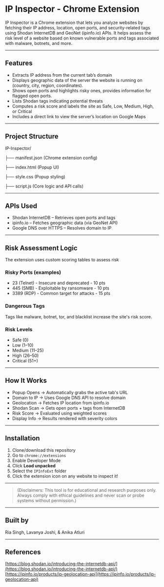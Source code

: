 # IP Inspector - Chrome Extension

IP Inspector is a Chrome extension that lets you analyze websites by fetching their IP address, location, open ports, and security-related tags using Shodan InternetDB and GeoNet (ipinfo.io) APIs. It helps assess the risk level of a website based on known vulnerable ports and tags associated with malware, botnets, and more.

---

## Features

* Extracts IP address from the current tab’s domain  
* Displays geographic data of the server the website is running on (country, city, region, coordinates).  
* Shows open ports and highlights risky ones, provides information for flagged open ports.  
* Lists Shodan tags indicating potential threats  
* Computes a risk score and labels the site as Safe, Low, Medium, High, or Critical  
* Includes a direct link to view the server’s location on Google Maps  

---

## Project Structure

IP-Inspector/

├── manifest.json (Chrome extension config)

├── index.html (Popup UI)

├── style.css (Popup styling)

├── script.js (Core logic and API calls)

---

## APIs Used

* Shodan InternetDB – Retrieves open ports and tags  
* ipinfo.io – Fetches geographic data (via GeoNet API)  
* Google DNS over HTTPS – Resolves domain to IP  

---

## Risk Assessment Logic

The extension uses custom scoring tables to assess risk

### Risky Ports (examples)

* 23 (Telnet) - Insecure and deprecated - 10 pts  
* 445 (SMB) - Exploitable by ransomware - 10 pts  
* 3389 (RDP) - Common target for attacks - 15 pts  

### Dangerous Tags

Tags like malware, botnet, tor, and blacklist increase the site's risk score.

### Risk Levels

* Safe (0)  
* Low (1–10)  
* Medium (11–25)  
* High (26–50)  
* Critical (51+)  

---

## How It Works

* Popup Opens → Automatically grabs the active tab's URL  
* Domain to IP → Uses Google DNS API to resolve domain  
* Geolocation → Fetches IP location from ipinfo.io  
* Shodan Scan → Gets open ports + tags from InternetDB  
* Risk Score → Evaluated using weighted scores  
* Display Info → Results rendered with severity colors  

---

## Installation

1. Clone/download this repository  
2. Go to `chrome://extensions`  
3. Enable Developer Mode  
4. Click **Load unpacked**  
5. Select the `IPInfoExt` folder  
6. Click the extension icon on any website to inspect it!

---

> (Disclaimers: This tool is for educational and research purposes only. Always comply with ethical guidelines and never scan or probe systems without permission.)

---

## Built by

Ria Singh, Lavanya Joshi, & Anika Atluri

---

## References

[https://blog.shodan.io/introducing-the-internetdb-api/](https://blog.shodan.io/introducing-the-internetdb-api/)  
[https://ipinfo.io/products/ip-geolocation-api](https://ipinfo.io/products/ip-geolocation-api)
